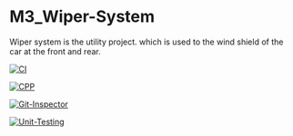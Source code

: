 # M3_Wiper-System
Wiper system is the utility project. which is used to the wind shield of the car at the front and rear.

[![CI](https://github.com/Vikassamayamanthula/M3_Wiper-System/actions/workflows/CI.yml/badge.svg)](https://github.com/Vikassamayamanthula/M3_Wiper-System/actions/workflows/CI.yml)

[![CPP](https://github.com/Vikassamayamanthula/M3_Wiper-System/actions/workflows/CPP.yml/badge.svg)](https://github.com/Vikassamayamanthula/M3_Wiper-System/actions/workflows/CPP.yml)

[![Git-Inspector](https://github.com/Vikassamayamanthula/M3_Wiper-System/actions/workflows/Git-Inspector.yml/badge.svg)](https://github.com/Vikassamayamanthula/M3_Wiper-System/actions/workflows/Git-Inspector.yml)

[![Unit-Testing](https://github.com/Vikassamayamanthula/M3_Wiper-System/actions/workflows/Unit-Testing.yml/badge.svg)](https://github.com/Vikassamayamanthula/M3_Wiper-System/actions/workflows/Unit-Testing.yml)
